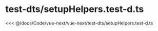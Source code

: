 # test-dts/setupHelpers.test-d.ts

<<< @/docs/Code/vue-next/vue-next/test-dts/setupHelpers.test-d.ts
